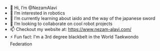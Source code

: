 - 👋 Hi, I’m @NezamAlavi
- 👀 I’m interested in robotics 
- 🌱 I’m currently learning about iaido and the way of the japanese sword
- 💞️ I’m looking to collaborate on cool robot projects
- 📫 Checkout my website at:
  https://www.nezam-alavi.com/
- ⚡ Fun fact: I'm a 3rd degree blackbelt in the World Taekwondo Federation

<!---
NezamAlavi/NezamAlavi is a ✨ special ✨ repository because its `README.md` (this file) appears on your GitHub profile.
You can click the Preview link to take a look at your changes.
--->
